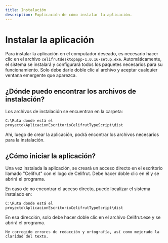 ```yaml
---
title: Instalación
description: Explicación de cómo instalar la aplicación.
---
```


# Instalar la aplicación

Para instalar la aplicación en el computador deseado, es necesario hacer clic en el archivo `celifrutdesktopapp-1.0.16-setup.exe`. Automáticamente, el sistema se instalará y configurará todos los paquetes necesarios para su funcionamiento. Solo debe darle doble clic al archivo y aceptar cualquier ventana emergente que aparezca.

## ¿Dónde puedo encontrar los archivos de instalación?

Los archivos de instalación se encuentran en la carpeta:

```plaintext
C:\Ruta donde está el proyecto\AplicacionEscritorioCelifrutTypeScript\dist
```
Ahí, luego de crear la aplicación, podrá encontrar los archivos necesarios para la instalación.

## ¿Cómo iniciar la aplicación?

Una vez instalada la aplicación, se creará un acceso directo en el escritorio llamado "Celifrut" con el logo de Celifrut. Debe hacer doble clic en él y se abrirá el programa.

En caso de no encontrar el acceso directo, puede localizar el sistema instalado en:

```plaintext
C:\Ruta donde está el proyecto\AplicacionEscritorioCelifrutTypeScript\dist
```
En esa dirección, solo debe hacer doble clic en el archivo Celifrut.exe y se abrirá el programa.
```plaintext
He corregido errores de redacción y ortografía, así como mejorado la claridad del texto.
```